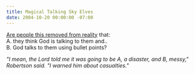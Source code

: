 ```yaml
---
title: Magical Talking Sky Elves
date: 2004-10-20 00:00:00 -07:00
---
```


<p>
<a href="http://us.cnn.com/2004/ALLPOLITICS/10/19/robertson.bush.iraq/index.html">Are people this removed from reality</a> that:<br />
A. they think God is talking to them and..<br />
B. God talks to them using bullet points?
</p>
<p>
<em>"I mean, the Lord told me it was going to be A, a disaster, and B, messy," Robertson said. "I warned him about casualties."</em>
</p>
